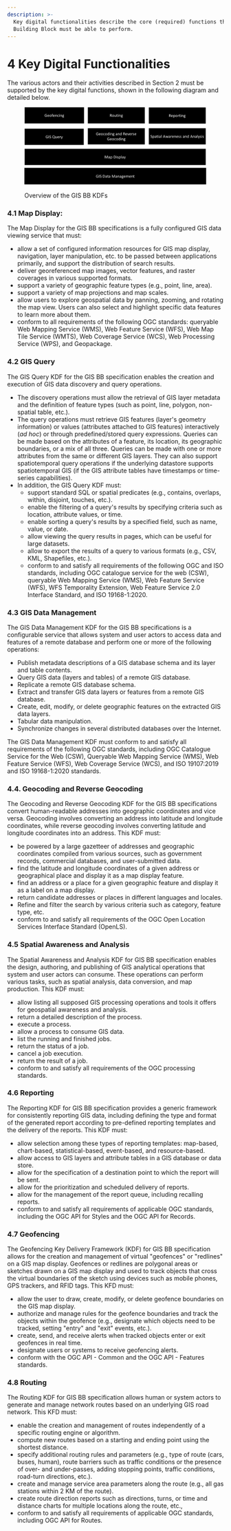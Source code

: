 ```yaml
---
description: >-
  Key digital functionalities describe the core (required) functions that this
  Building Block must be able to perform.
---
```


# 4 Key Digital Functionalities

The various actors and their activities described in Section 2 must be supported by the key digital functions, shown in the following diagram and detailed below.&#x20;

<figure><img src=".gitbook/assets/image (4).png" alt=""><figcaption><p>Overview of the GIS BB KDFs</p></figcaption></figure>

### **4.1 Map Display**:

The Map Display for the GIS BB specifications is a fully configured GIS data viewing service that must:

* allow a set of configured information resources for GIS map display, navigation, layer manipulation, etc. to be passed between applications primarily, and support the distribution of search results.
* deliver georeferenced map images, vector features, and raster coverages in various supported formats.
* support a variety of geographic feature types (e.g., point, line, area).
* support a variety of map projections and map scales.
* allow users to explore geospatial data by panning, zooming, and rotating the map view. Users can also select and highlight specific data features to learn more about them.
* conform to all requirements of the following OGC standards: queryable Web Mapping Service (WMS), Web Feature Service (WFS), Web Map Tile Service (WMTS), Web Coverage Service (WCS), Web Processing Service (WPS), and Geopackage.

### **4.2 GIS Query**&#x20;

The GIS Query KDF for the GIS BB specification enables the creation and execution of GIS data discovery and query operations.

* The discovery operations must allow the retrieval of GIS layer metadata and the definition of feature types (such as point, line, polygon, non-spatial table, etc.).
* The query operations must retrieve GIS features (layer's geometry information) or values (attributes attached to GIS features) interactively (_ad hoc_) or through predefined/stored query expressions. Queries can be made based on the attributes of a feature, its location, its geographic boundaries, or a mix of all three. Queries can be made with one or more attributes from the same or different GIS layers. They can also support spatiotemporal query operations if the underlying datastore supports spatiotemporal GIS (if the GIS attribute tables have timestamps or time-series capabilities).
* In addition, the GIS Query KDF must:
  * support standard SQL or spatial predicates (e.g., contains, overlaps, within, disjoint, touches, etc.).
  * enable the filtering of a query's results by specifying criteria such as location, attribute values, or time.
  * enable sorting a query's results by a specified field, such as name, value, or date.
  * allow viewing the query results in pages, which can be useful for large datasets.
  * allow to export the results of a query to various formats (e.g., CSV, KML, Shapefiles, etc.).
  * conform to and satisfy all requirements of the following OGC and ISO standards, including OGC catalogue service for the web (CSW), queryable Web Mapping Service (WMS), Web Feature Service (WFS), WFS Temporality Extension, Web Feature Service 2.0 Interface Standard, and ISO 19168-1:2020.

### 4.3 GIS Data Management

The GIS Data Management KDF for the GIS BB specifications is a configurable service that allows system and user actors to access data and features of a remote database and perform one or more of the following operations:

* Publish metadata descriptions of a GIS database schema and its layer and table contents.
* Query GIS data (layers and tables) of a remote GIS database.
* Replicate a remote GIS database schema.
* Extract and transfer GIS data layers or features from a remote GIS database.
* Create, edit, modify, or delete geographic features on the extracted GIS data layers.
* Tabular data manipulation.
* Synchronize changes in several distributed databases over the Internet.

The GIS Data Management KDF must conform to and satisfy all requirements of the following OGC standards, including OGC Catalogue Service for the Web (CSW), Queryable Web Mapping Service (WMS), Web Feature Service (WFS), Web Coverage Service (WCS), and ISO 19107:2019 and ISO 19168-1:2020 standards.

### 4.4. Geocoding and Reverse Geocoding&#x20;

The Geocoding and Reverse Geocoding KDF for the GIS BB specifications convert human-readable addresses into geographic coordinates and vice versa. Geocoding involves converting an address into latitude and longitude coordinates, while reverse geocoding involves converting latitude and longitude coordinates into an address. This KDF must:

* be powered by a large gazetteer of addresses and geographic coordinates compiled from various sources, such as government records, commercial databases, and user-submitted data.
* find the latitude and longitude coordinates of a given address or geographical place and display it as a map display feature.
* find an address or a place for a given geographic feature and display it as a label on a map display.
* return candidate addresses or places in different languages and locales.
* Refine and filter the search by various criteria such as category, feature type, etc.
* conform to and satisfy all requirements of the OGC Open Location Services Interface Standard (OpenLS).

### 4.5 Spatial Awareness and Analysis

The Spatial Awareness and Analysis KDF for GIS BB specification enables the design, authoring, and publishing of GIS analytical operations that system and user actors can consume. These operations can perform various tasks, such as spatial analysis, data conversion, and map production. This KDF must:

* allow listing all supposed GIS processing operations and tools it offers for geospatial awareness and analysis.
* return a detailed description of the process.
* execute a process.
* allow a process to consume GIS data.
* list the running and finished jobs.
* return the status of a job.
* cancel a job execution.
* return the result of a job.
* conform to and satisfy all requirements of the OGC processing standards.

### 4.6 Reporting

The Reporting KDF for GIS BB specification provides a generic framework for consistently reporting GIS data, including defining the type and format of the generated report according to pre-defined reporting templates and the delivery of the reports. This KDF must:

* allow selection among these types of reporting templates: map-based, chart-based, statistical-based, event-based, and resource-based.
* allow access to GIS layers and attribute tables in a GIS database or data store.
* allow for the specification of a destination point to which the report will be sent.
* allow for the prioritization and scheduled delivery of reports.
* allow for the management of the report queue, including recalling reports.
* conform to and satisfy all requirements of applicable OGC standards, including the OGC API for Styles and the OGC API for Records.

### 4.7 Geofencing&#x20;

The Geofencing Key Delivery Framework (KDF) for GIS BB specification allows for the creation and management of virtual "geofences" or "redlines" on a GIS map display. Geofences or redlines are polygonal areas or sketches drawn on a GIS map display and used to track objects that cross the virtual boundaries of the sketch using devices such as mobile phones, GPS trackers, and RFID tags. This KFD must:

* allow the user to draw, create, modify, or delete geofence boundaries on the GIS map display.
* authorize and manage rules for the geofence boundaries and track the objects within the geofence (e.g., designate which objects need to be tracked, setting "entry" and "exit" events, etc.).
* create, send, and receive alerts when tracked objects enter or exit geofences in real time.
* designate users or systems to receive geofencing alerts.
* conform with the OGC API - Common and the OGC API - Features standards.

### 4.8 Routing

The Routing KDF for GIS BB specification allows human or system actors to generate and manage network routes based on an underlying GIS road network. This KFD must:

* enable the creation and management of routes independently of a specific routing engine or algorithm.
* compute new routes based on a starting and ending point using the shortest distance.
* specify additional routing rules and parameters (e.g., type of route (cars, buses, human), route barriers such as traffic conditions or the presence of over- and under-passes, adding stopping points, traffic conditions, road-turn directions, etc.).
* create and manage service area parameters along the route (e.g., all gas stations within 2 KM of the route).
* create route direction reports such as directions, turns, or time and distance charts for multiple locations along the route, etc.,&#x20;
* conform to and satisfy all requirements of applicable OGC standards, including OGC API for Routes.
